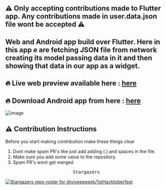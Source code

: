 <h2>⚠️ Only accepting contributions made to Flutter app. Any contributions made in user.data.json file wont be accepted ⚠️</h2>

<h2>Web and Android app build over Flutter. Here in this app e are fetching JSON file from network creating its model passing data in it and then showing that data in our app as a widget.</h2>

## 🔥 Live web preview available here : [here](https://firsthacktoberfest.web.app/#/)
## 🔥 Download Android app from here : [here](https://drive.google.com/file/d/10NMc-RtWJUx6VLDMgIbtmCOjavWMaNHJ/view?usp=sharing)
![image](https://user-images.githubusercontent.com/64553247/136698353-9a5eea59-d78d-4882-8aa2-9a040ffac054.png)

<h2>⚠️ Contribution Instructions </h2>

Before you start making contribution make these things clear 

1) Dont make spam PR's like just add adding (.) and spaces in the file.
2) Make sure you add some value to the repository.
3) Spam PR's wont get merged

<div align="center">
    <pre>Stargazers</pre>
</div>

[![Stargazers repo roster for @viveeeeeek/1stHacktoberfest](https://reporoster.com/stars/dark/viveeeeeek/1stHacktoberfest)](https://github.com/viveeeeeek/1stHacktoberfest/stargazers)

